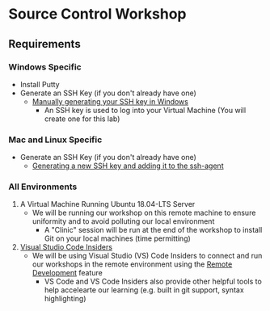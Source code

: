 # Source Control Workshop


## Requirements
### Windows Specific
- Install Putty 
- Generate an SSH Key (if you don't already have one)
    - [Manually generating your SSH key in Windows](https://docs.joyent.com/public-cloud/getting-started/ssh-keys/generating-an-ssh-key-manually/manually-generating-your-ssh-key-in-windows)
		- An SSH key is used to log into your Virtual Machine (You will create one for this lab)

### Mac and Linux Specific
- Generate an SSH Key (if you don't already have one)
    - [Generating a new SSH key and adding it to the ssh-agent](https://help.github.com/en/articles/generating-a-new-ssh-key-and-adding-it-to-the-ssh-agent)

### All Environments
1. A Virtual Machine Running Ubuntu 18.04-LTS Server
    - We will be running our workshop on this remote machine to ensure uniformity and to avoid polluting our local environment
		- A "Clinic" session will be run at the end of the workshop to install Git on your local machines (time permitting)
1. [Visual Studio Code Insiders](https://code.visualstudio.com/insiders/)
    - We will be using Visual Studio (VS) Code Insiders to connect and run our workshops in the remote environment using the [Remote Development](https://code.visualstudio.com/docs/remote/remote-overview) feature
		- VS Code and VS Code Insiders also provide other helpful tools to help accelearte our learning (e.g. built in git support, syntax highlighting)

